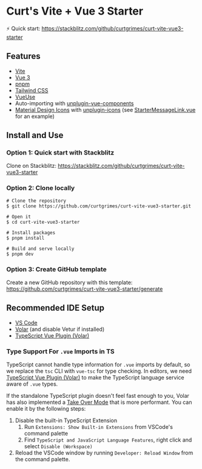 # Curt's Vite + Vue 3 Starter

⚡ Quick start: https://stackblitz.com/github/curtgrimes/curt-vite-vue3-starter

## Features

- [Vite](https://vitejs.dev/)
- [Vue 3](https://vuejs.org/)
- [pnpm](https://pnpm.io/)
- [Tailwind CSS](https://tailwindcss.com/)
- [VueUse](https://vueuse.org/)
- Auto-importing with [unplugin-vue-components](https://github.com/antfu/unplugin-vue-components)
- [Material Design Icons](https://icon-sets.iconify.design/mdi/) with [unplugin-icons](https://github.com/antfu/unplugin-icons) (see [StarterMessageLink.vue](src/components/StarterMessageLink.vue) for an example)

## Install and Use

### Option 1: Quick start with Stackblitz

Clone on Stackblitz: https://stackblitz.com/github/curtgrimes/curt-vite-vue3-starter

### Option 2: Clone locally

```
# Clone the repository
$ git clone https://github.com/curtgrimes/curt-vite-vue3-starter.git

# Open it
$ cd curt-vite-vue3-starter

# Install packages
$ pnpm install

# Build and serve locally
$ pnpm dev
```

### Option 3: Create GitHub template

Create a new GitHub repository with this template: https://github.com/curtgrimes/curt-vite-vue3-starter/generate

## Recommended IDE Setup

- [VS Code](https://code.visualstudio.com/)
- [Volar](https://marketplace.visualstudio.com/items?itemName=Vue.volar) (and disable Vetur if installed)
- [TypeScript Vue Plugin (Volar)](https://marketplace.visualstudio.com/items?itemName=Vue.vscode-typescript-vue-plugin)

### Type Support For `.vue` Imports in TS

TypeScript cannot handle type information for `.vue` imports by default, so we replace the `tsc` CLI with `vue-tsc` for type checking. In editors, we need [TypeScript Vue Plugin (Volar)](https://marketplace.visualstudio.com/items?itemName=Vue.vscode-typescript-vue-plugin) to make the TypeScript language service aware of `.vue` types.

If the standalone TypeScript plugin doesn't feel fast enough to you, Volar has also implemented a [Take Over Mode](https://github.com/johnsoncodehk/volar/discussions/471#discussioncomment-1361669) that is more performant. You can enable it by the following steps:

1. Disable the built-in TypeScript Extension
   1. Run `Extensions: Show Built-in Extensions` from VSCode's command palette
   2. Find `TypeScript and JavaScript Language Features`, right click and select `Disable (Workspace)`
2. Reload the VSCode window by running `Developer: Reload Window` from the command palette.
